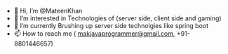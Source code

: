 - 👋 Hi, I’m @MateenKhan
- 👀 I’m interested in Technologies of (server side, client side and gaming) 
- 🌱 I’m currently Brushing up server side technolgies like spring boot
- 📫 How to reach me ( makjavaprogrammer@gmail.com, +91-8801446657) 

<!---
MateenKhan/MateenKhan is a ✨ special ✨ repository because its `README.md` (this file) appears on your GitHub profile.
You can click the Preview link to take a look at your changes.
--->
